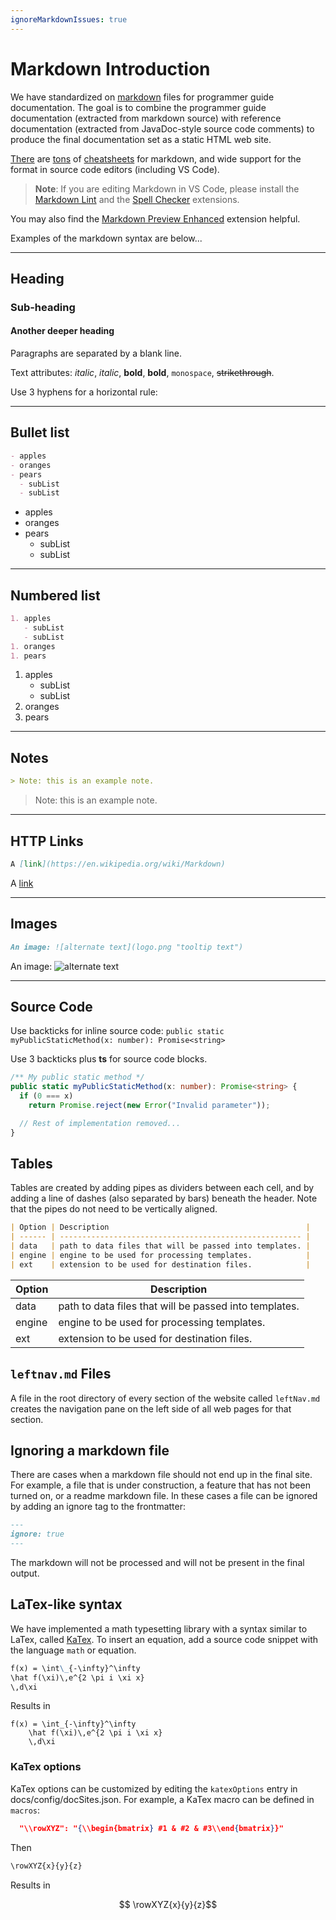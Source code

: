 ```yaml
---
ignoreMarkdownIssues: true
---
```


# Markdown Introduction

We have standardized on [markdown](http://commonmark.org/) files for programmer guide documentation.
The goal is to combine the programmer guide documentation (extracted from markdown source) with reference documentation (extracted from JavaDoc-style source code comments) to produce the final documentation set as a static HTML web site.

[There](http://assemble.io/docs/Cheatsheet-Markdown.html) are [tons](https://www.cheatography.com/simon-fermor/cheat-sheets/markdown/) of [cheatsheets](https://github.com/adam-p/markdown-here/wiki/Markdown-Cheatsheet) for markdown, and wide support for the format in source code editors (including VS Code).

> **Note**: If you are editing Markdown in VS Code, please install the [Markdown Lint](https://marketplace.visualstudio.com/items?itemName=DavidAnson.vscode-markdownlint) and the [Spell Checker](https://marketplace.visualstudio.com/items?itemName=streetsidesoftware.code-spell-checker) extensions.

You may also find the [Markdown Preview Enhanced](https://marketplace.visualstudio.com/items?itemName=shd101wyy.markdown-preview-enhanced) extension helpful.

Examples of the markdown syntax are below...

---

## Heading

### Sub-heading

#### Another deeper heading

Paragraphs are separated
by a blank line.

Text attributes: _italic_, _italic_, **bold**, **bold**, `monospace`, ~~strikethrough~~.

Use 3 hyphens for a horizontal rule:

---

## Bullet list

```md
- apples
- oranges
- pears
  - subList
  - subList
```

- apples
- oranges
- pears
  - subList
  - subList

---

## Numbered list

```md
1. apples
   - subList
   - subList
1. oranges
1. pears
```

1. apples
   - subList
   - subList
2. oranges
3. pears

---

## Notes

```md
> Note: this is an example note.
```

> Note: this is an example note.

---

## HTTP Links

```md
A [link](https://en.wikipedia.org/wiki/Markdown)
```

A [link](https://en.wikipedia.org/wiki/Markdown)

---

## Images

```md
An image: ![alternate text](logo.png "tooltip text")
```

An image: ![alternate text](logo.png "tooltip text")

---

## Source Code

Use backticks for inline source code: `public static myPublicStaticMethod(x: number): Promise<string>`

Use 3 backticks plus **ts** for source code blocks.

```ts
/** My public static method */
public static myPublicStaticMethod(x: number): Promise<string> {
  if (0 === x)
    return Promise.reject(new Error("Invalid parameter"));

  // Rest of implementation removed...
}
```

## Tables

Tables are created by adding pipes as dividers between each cell, and by adding a line of dashes (also separated by bars) beneath the header. Note that the pipes do not need to be vertically aligned.

```md
| Option | Description                                            |
| ------ | ------------------------------------------------------ |
| data   | path to data files that will be passed into templates. |
| engine | engine to be used for processing templates.            |
| ext    | extension to be used for destination files.            |
```

| Option | Description                                            |
| ------ | ------------------------------------------------------ |
| data   | path to data files that will be passed into templates. |
| engine | engine to be used for processing templates.            |
| ext    | extension to be used for destination files.            |

## `leftnav.md` Files

A file in the root directory of every section of the website called `leftNav.md` creates the navigation pane on the left side of all web pages for that section.

## Ignoring a markdown file

There are cases when a markdown file should not end up in the final site. For example, a file that is under construction, a feature that has not been turned on, or a readme markdown file. In these cases a file can be ignored by adding an ignore tag to the frontmatter:

```markdown
---
ignore: true
---
```

The markdown will not be processed and will not be present in the final output.

## LaTex-like syntax

We have implemented a math typesetting library with a syntax similar to LaTex, called [KaTex](https://katex.org/). To insert an equation, add a source code snippet with the language `math` or equation.

```md
f(x) = \int\_{-\infty}^\infty
\hat f(\xi)\,e^{2 \pi i \xi x}
\,d\xi
```

Results in

```equation
f(x) = \int_{-\infty}^\infty
    \hat f(\xi)\,e^{2 \pi i \xi x}
    \,d\xi
```

### KaTex options

KaTex options can be customized by editing the `katexOptions` entry in docs/config/docSites.json. For example, a KaTex macro can be defined in `macros`:

```json
  "\\rowXYZ": "{\\begin{bmatrix} #1 & #2 & #3\\end{bmatrix}}"
```

Then

```md
\rowXYZ{x}{y}{z}
```

Results in

```math
  \rowXYZ{x}{y}{z}
```
